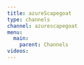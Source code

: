 ```yaml
---
title: azureScapegoat
type: channels
channel: azurescapegoat
menu:
  main:
    parent: Channels
videos:
---
```

